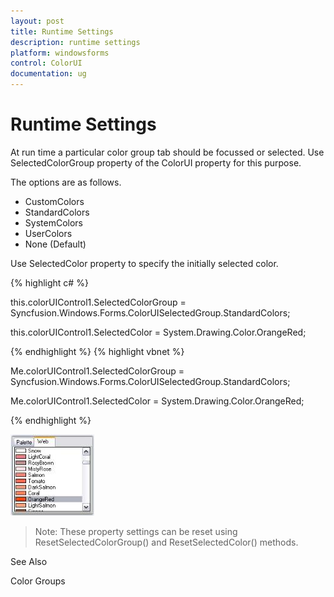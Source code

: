 ```yaml
---
layout: post
title: Runtime Settings
description: runtime settings
platform: windowsforms
control: ColorUI
documentation: ug
---
```

# Runtime Settings

At run time a particular color group tab should be focussed or selected. Use SelectedColorGroup property of the ColorUI property for this purpose.

The options are as follows. 

* CustomColors
* StandardColors
* SystemColors
* UserColors
* None (Default)

Use SelectedColor property to specify the initially selected color. 



{% highlight c# %}

this.colorUIControl1.SelectedColorGroup = Syncfusion.Windows.Forms.ColorUISelectedGroup.StandardColors;

this.colorUIControl1.SelectedColor = System.Drawing.Color.OrangeRed;


{% endhighlight  %}
{% highlight vbnet %}




Me.colorUIControl1.SelectedColorGroup = Syncfusion.Windows.Forms.ColorUISelectedGroup.StandardColors;

Me.colorUIControl1.SelectedColor = System.Drawing.Color.OrangeRed;

{% endhighlight %}

![](ColorUI_images/Overview_img238.jpeg) 



> Note: These property settings can be reset using ResetSelectedColorGroup() and ResetSelectedColor() methods.

See Also

Color Groups
